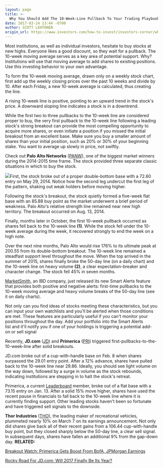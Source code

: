```yaml
---
layout: page
title: >-
  Why You Should Add The 10-Week-Line Pullback To Your Trading Playbook
date: 2017-03-24 13:44 -0700
author: SCOTT LEHTONEN
origin_url: https://www.investors.com/how-to-invest/investors-corner/why-you-should-add-the-10-week-pullback-to-your-playbook/
---
```


Most institutions, as well as individual investors, hesitate to buy stocks at new highs. Everyone likes a good discount, so they wait for a pullback.
The 10-week moving average serves as a key area of potential support. Why? Institutions will use that moving average to add shares to existing positions. Use this investing behavior to your own advantage.

To form the 10-week moving average, drawn only on a weekly stock chart, first add up the weekly closing prices over the past 10 weeks and divide by 10. After each Friday, a new 10-week average is calculated, thus creating the line.

A rising 10-week line is positive, pointing to an upward trend in the stock's price. A downward sloping line indicates a stock is in a downtrend.

While the first two to three pullbacks to the 10-week line are considered proper to buy, the very first pullback to the 10-week line following a leading stock's strong breakout can provide the most compelling opportunity to acquire more shares, or even initiate a position if you missed the initial breakout from an excellent base. Make sure you buy a smaller amount of shares than your initial position, such as 20% or 30% of your beginning stake. You want to average up slowly in price, not swiftly.

Check out **Palo Alto Networks** ([PANW](https://research.investors.com/quote.aspx?symbol=PANW)), one of the biggest market winners during the 2014-2015 time frame. The stock provided three separate classic situations in which to buy the stock.

![](https://www.investors.com/wp-content/uploads/2017/03/IC032717-1024x544.png)First, the stock broke out of a proper double-bottom base with a 72.60 entry on May 29, 2014. Notice how the second leg undercut the first leg of the pattern, shaking out weak holders before moving higher.

Following the stock's breakout, the stock quietly formed a five-week flat base with an 85.88 buy point as the market underwent a brief period of weakness. Palo Alto's relative strength line remained near new high territory. The breakout occurred on Aug. 13, 2014.

Finally, months later in October, the first 10-week pullback occurred as shares fell back to the 10-week line **(1)**. While the stock fell under the 10-week average during the week, it recovered strongly to end the week on a high note.

Over the next nine months, Palo Alto would rise 176% to its ultimate peak at 200.55 from its double-bottom breakout. The 10-week line remained a steadfast support level throughout the move. When the top arrived in the summer of 2015, shares finally broke the 50-day line (on a daily chart) and the 10-week line on heavy volume **(2)**, a clear expectation-breaker and character change. The stock fell 45% in seven months.

[MarketSmith](http://shop.investors.com/offer/splashresponsive.aspx?id=mssharpen-fixed&src=A012BF2), an IBD company, just released its new Smart Alerts feature that provides both positive and negative alerts: first-time pullbacks to the 10-week moving average and heavy volume breaks of the 50-day line (see it on daily charts).

Not only can you find ideas of stocks meeting these characteristics, but you can input your own watchlists and you'll be alerted when those conditions are met. These features are particularly useful if you can't monitor your positions throughout the day. Add your portfolio into the Smart Alerts list and it'll notify you if one of your holdings is triggering a potential add-on or sell signal

Recently, **JD.com** ([JD](https://research.investors.com/quote.aspx?symbol=JD)) and **Primerica** ([PRI](https://research.investors.com/quote.aspx?symbol=PRI)) triggered first-pullbacks-to-the-10-week-line after solid breakouts.

JD.com broke out of a cup-with-handle base on Feb. 8 when shares surpassed the 29.01 entry point. After a 12% advance, shares have pulled back to the 10-week line near 29.86.
Ideally, you should see light volume on the way down, followed by a surge in volume as the stock rebounds, indicating institutions are stepping in to halt the stock's retreat.

Primerica, a current [Leaderboard](https://leaderboard.investors.com/leaderboard/leaders/default.aspx) member, broke out of a flat base with a 73.15 entry on Jan. 13. After a solid 15% move higher, shares have used the recent pause in financials to fall back to the 10-week line where it is currently finding support.
Other leading stocks haven't been so fortunate and have triggered sell signals to the downside.

**Thor Industries** ([THO](https://research.investors.com/quote.aspx?symbol=THO)), the leading maker of recreational vehicles, plummeted nearly 10% on March 7 on its earnings announcement. Not only did shares give back all of their recent gains from a 106.44 cup-with-handle buy point, but they closed sharply below the 50-day line, a clear sell signal. In subsequent days, shares have fallen an additional 9% from the gap-down day.
**RELATED:**

[Breakout Watch: Primerica Gets Boost From BofA, JPMorgan Earnings](https://www.investors.com/research/ibd-stock-analysis/breakout-watch-primerica-gets-boost-from-bofa-jpmorgan-earnings/)

[Rocky Road For JD.com: Will 2017 Finally Be Its Year?](https://www.investors.com/stock-lists/ipo-analysis/rocky-road-for-jd-com-will-2017-finally-be-its-year/)
